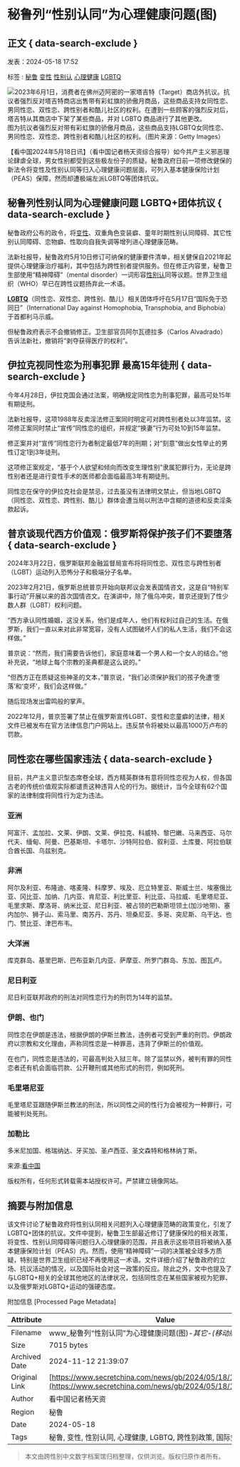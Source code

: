 # 秘鲁列“性别认同”为心理健康问题(图)

## 正文 { data-search-exclude }


发表：2024-05-18 17:52

标签 : [秘鲁](//search.secretchina.com/news/gb/tag/%E7%A7%98%E9%B2%81) [变性](//search.secretchina.com/news/gb/tag/%E5%8F%98%E6%80%A7) [性别认](//search.secretchina.com/news/gb/tag/%E6%80%A7%E5%88%AB%E8%AE%A4) [心理健康](//search.secretchina.com/news/gb/tag/%E5%BF%83%E7%90%86%E5%81%A5%E5%BA%B7) [LGBTQ](//search.secretchina.com/news/gb/tag/LGBTQ)

![2023年6月1日，消费者在佛州迈阿密的一家塔吉特（Target）商店外抗议。抗议者强烈反对塔吉特商店出售带有彩虹旗的骄傲月商品，这些商品支持女同性恋、男同性恋、双性恋、跨性别者和酷儿社区的权利。在遭到一些顾客的强烈反对后，塔吉特从其商店中下架了某些商品，并对 LGBTQ 商品进行了其他更改。](//img5.secretchina.com/pic/2023/7-7/p3356181a808524877-ss.jpg) 图为抗议者强烈反对带有彩虹旗的骄傲月商品，这些商品支持LGBTQ女同性恋、男同性恋、双性恋、跨性别者和酷儿社区的权利。（图片来源：Getty Images）

【看中国2024年5月18日讯】（看中国记者杨天资综合报导）如今共产主义邪恶理论肆虐全球，男女性别都受到这些极左份子的质疑。秘鲁政府日前一项修改健保的新法令将变性及性别认同等归入心理健康问题层面，可列入基本健康保险计划（PEAS）保障，然而却遭极端左派LGBTQ等团体抗议。

## **秘鲁列性别认同为心理健康问题 LGBTQ+团体抗议** { data-search-exclude }

秘鲁政府公布的政令，将[变性](https://www.secretchina.com/news/gb/tag/变性)、双重角色变装癖、童年时期性别认同障碍、其它性别认同障碍、恋物癖、性取向自我失调等增列进心理健康范畴。

法新社报导，秘鲁政府5月10日修订可纳保的健康要件清单，相关健保自2021年起提供心理健康治疗福利，其中包括为跨性别者提供服务。但在修正内容里，秘鲁卫生部使用“精神障碍”（mental disorder）一词形容[性别认](https://www.secretchina.com/news/gb/tag/性别认)同等议题。世界卫生组织（WHO）早已在跨性议题扬弃此一术语。

**[LGBTQ](https://www.secretchina.com/news/gb/tag/LGBTQ)**（同性恋、双性恋、跨性别、酷儿）相关团体呼吁在5月17日“国际免于恐同日”（International Day against Homophobia, Transphobia, and Biphobia）于首都利马示威。

但秘鲁政府表示不会撤销修正。卫生部官员阿尔瓦德拉多（Carlos Alvadrado）告诉法新社，撤销将“剥夺获得医疗的权利”。

## **伊拉克视同性恋为刑事犯罪 最高15年徒刑** { data-search-exclude }

今年4月28日，伊拉克国会通过法案，明确规定同性恋为刑事犯罪，最高可处15年有期徒刑。

法新社报导，这项1988年反卖淫法修正案同时明定可对跨性别者处以3年监禁。这项修正案同时禁止“宣传”同性恋的组织，并规定“换妻”行为可处10到15年监禁。

修正案并对“宣传”同性恋行为者制定最低7年的刑期；对“刻意”做出女性举止的男性订定1到3年徒刑。

这项修正案规定，“基于个人欲望和倾向而改变生理性别”隶属犯罪行为，无论是跨性别者还是进行变性手术的医师都会面临最高3年有期徒刑。

同性恋在保守的伊拉克社会是禁忌，过去虽没有法律明文禁止，但当地LGBTQ（同性恋、双性恋、跨性别、酷儿）群体会遭当局以刑法中含糊的道德和反卖淫条款起诉。

## **普京谈现代西方价值观：俄罗斯将保护孩子们不要堕落** { data-search-exclude }

2024年3月22日，俄罗斯联邦金融监督局宣布将将同性恋、双性恋与跨性别者（LGBT）运动列入恐怖分子和极端分子名单。

2023年2月21日，俄罗斯总统普京开始向联邦议会发表国情咨文，这是自“特别军事行动”开展以来的首次国情咨文。在演讲中，除了俄乌冲突，普京还提到了性少数人群（LGBT）权利问题。

“西方承认同性婚姻，这没关系，他们是成年人，他们有权利过自己的生活。在俄罗斯，我们一直以来对此非常宽容，没有人试图破坏人们的私人生活，我们不会这样做。”

普京说：“然而，我们需要告诉他们，家庭意味着一个男人和一个女人的结合。”他补充说，“地球上每个宗教的圣典都是这么说的。”

“但西方正在质疑这些神圣的文本，”普京说，“我们必须保护我们的孩子免遭‘堕落’和‘变坏’，我们会这样做。”

随后现场发出雷鸣般的掌声。

2022年12月，普京签署了禁止在俄罗斯宣传LGBT、变性和恋童癖的法律，相关文件已被发布在官方法律信息门户网站上。违反禁令将被处以最高1000万卢布的罚款。

## **同性恋在哪些国家违法** { data-search-exclude }

目前，共产主义意识型态席卷全球，西方精英群体有意将同性恋视为人权，但各国古老的传统价值观实际都谴责这种违背人伦的行为。据统计，当今全球有62个国家的法律制度将同性行为定为违法。

### 亚洲

阿富汗、孟加拉、文莱、伊朗、文莱、伊拉克、科威特、黎巴嫩、马来西亚、马尔代夫、缅甸、阿曼、巴基斯坦、卡塔尔、沙特阿拉伯、叙利亚、土库曼、阿拉伯联合酋长国、乌兹别克。

### 非洲

阿尔及利亚、布隆迪、喀麦隆、科摩罗、埃及、厄立特里亚、斯威士兰、埃塞俄比亚、冈比亚、加纳、几内亚、肯尼亚、利比里亚、利比亚、马拉威、毛里塔尼亚、毛里求斯、摩洛哥、纳米比亚、尼日利亚、被占领的巴勒斯坦领土(加沙地带)、塞内加尔、狮子山、索马里、南苏丹、苏丹、坦桑尼亚、多哥、突尼斯、乌干达、也门、赞比亚、津巴布韦。

### 大洋洲

库克群岛、基里巴斯、巴布亚新几内亚、萨摩亚、所罗门群岛、东加、图瓦卢。

### 尼日利亚

尼日利亚联邦政府的刑法对同性恋行为的刑罚为14年的监禁。

### 伊朗、也门

同性恋在伊朗是违法，根据伊朗的伊斯兰教法，违例者可受到严重的刑罚。伊朗政府以宗教和文化理由，声称同性恋是一种罪恶，违背了伊斯兰的价值观。

在也门，同性恋是违法的，可最高判处入狱三年。除了监禁以外，被判有罪的同性恋者还有机会面临罚款、公开鞭刑或其他形式的刑罚，例如死刑。

### 毛里塔尼亚

毛里塔尼亚跟随伊斯兰教法的刑法，所以同性之间的性行为会被视为一种罪行，可能被判处死刑。

### 加勒比

多米尼加国、格瑞纳达、牙买加、圣卢西亚、圣文森特和格林纳丁斯。

来源:[看中国](//search.secretchina.com/news/gb/tag/看中国)

版权所有，任何形式转载需本站授权许可。严禁建立镜像网站。

## 摘要与附加信息

<!-- tcd_abstract -->
该文件讨论了秘鲁政府将性别认同相关问题列入心理健康范畴的政策变化，引发了LGBTQ+团体的抗议。文件中提到，秘鲁卫生部最近修订了健康保险的相关政策，将变性、性别认同障碍等问题归入心理健康的范围，并且表示这些项目将被纳入基本健康保险计划（PEAS）内。然而，使用“精神障碍”一词的决策被全球多方质疑，特别是世界卫生组织已经不再使用这一术语。文件详细介绍了秘鲁政府的立场、抗议活动的情况，以及国际社会对这一政策的反应。除此之外，文中也提及了与LGBTQ+相关的全球其他地区的法律状况，包括同性恋在某些国家被视为犯罪、以及俄罗斯对LGBTQ+运动的强硬态度。
<!-- tcd_abstract_end -->

附加信息 [Processed Page Metadata]

| Attribute       | Value                                  |
|-----------------|----------------------------------------|
| Filename        | www_秘鲁列“性别认同”为心理健康问题(图)_-_其它-_(移动版)_-_看中国.md                             |
| Size            | 7015 bytes                           |
| Archived Date   | 2024-11-12 21:39:07                             |
| Original Link   | [https://www.secretchina.com/news/gb/2024/05/18/1061784.html](https://www.secretchina.com/news/gb/2024/05/18/1061784.html)                       |
| Author          | 看中国记者杨天资                               |
| Region          | 秘鲁                               |
| Date            | 2024-05-18                                 |
| Tags            | 秘鲁, 变性, 性别认同, 心理健康, LGBTQ, 跨性别政策, 国际免于恐同日                                 |
>
> 本文由跨性别中文数字档案馆归档整理，仅供浏览。版权归原作者所有。
>